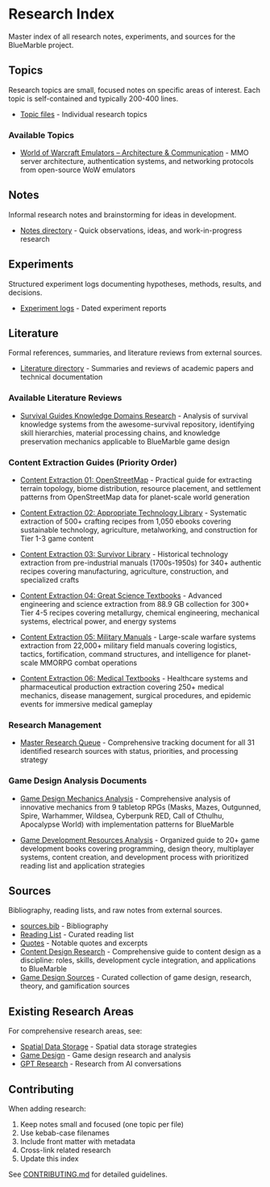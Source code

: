 # Research Index

Master index of all research notes, experiments, and sources for the BlueMarble project.

## Topics

Research topics are small, focused notes on specific areas of interest. Each topic is self-contained
and typically 200-400 lines.

- [Topic files](topics/) - Individual research topics

### Available Topics

- [World of Warcraft Emulators – Architecture & Communication](topics/wow-emulator-architecture-networking.md) -
  MMO server architecture, authentication systems, and networking protocols from open-source WoW emulators

## Notes

Informal research notes and brainstorming for ideas in development.

- [Notes directory](notes/) - Quick observations, ideas, and work-in-progress research

## Experiments

Structured experiment logs documenting hypotheses, methods, results, and decisions.

- [Experiment logs](experiments/) - Dated experiment reports

## Literature

Formal references, summaries, and literature reviews from external sources.

- [Literature directory](literature/) - Summaries and reviews of academic papers and technical documentation

### Available Literature Reviews

- [Survival Guides Knowledge Domains Research](literature/survival-guides-knowledge-domains-research.md) - 
  Analysis of survival knowledge systems from the awesome-survival repository, identifying skill hierarchies, 
  material processing chains, and knowledge preservation mechanics applicable to BlueMarble game design

### Content Extraction Guides (Priority Order)

- [Content Extraction 01: OpenStreetMap](literature/survival-content-extraction-01-openstreetmap.md) - 
  Practical guide for extracting terrain topology, biome distribution, resource placement, and settlement patterns 
  from OpenStreetMap data for planet-scale world generation
  
- [Content Extraction 02: Appropriate Technology Library](literature/survival-content-extraction-02-appropriate-technology.md) - 
  Systematic extraction of 500+ crafting recipes from 1,050 ebooks covering sustainable technology, agriculture, 
  metalworking, and construction for Tier 1-3 game content
  
- [Content Extraction 03: Survivor Library](literature/survival-content-extraction-03-survivor-library.md) - 
  Historical technology extraction from pre-industrial manuals (1700s-1950s) for 340+ authentic recipes covering 
  manufacturing, agriculture, construction, and specialized crafts

- [Content Extraction 04: Great Science Textbooks](literature/survival-content-extraction-04-great-science-textbooks.md) - 
  Advanced engineering and science extraction from 88.9 GB collection for 300+ Tier 4-5 recipes covering metallurgy, 
  chemical engineering, mechanical systems, electrical power, and energy systems

- [Content Extraction 05: Military Manuals](literature/survival-content-extraction-05-military-manuals.md) - 
  Large-scale warfare systems extraction from 22,000+ military field manuals covering logistics, tactics, fortification, 
  command structures, and intelligence for planet-scale MMORPG combat operations

- [Content Extraction 06: Medical Textbooks](literature/survival-content-extraction-06-medical-textbooks.md) - 
  Healthcare systems and pharmaceutical production extraction covering 250+ medical mechanics, disease management, 
  surgical procedures, and epidemic events for immersive medical gameplay

### Research Management

- [Master Research Queue](literature/master-research-queue.md) - 
  Comprehensive tracking document for all 31 identified research sources with status, priorities, and processing strategy

### Game Design Analysis Documents

- [Game Design Mechanics Analysis](literature/game-design-mechanics-analysis.md) - 
  Comprehensive analysis of innovative mechanics from 9 tabletop RPGs (Masks, Mazes, Outgunned, Spire, Warhammer, 
  Wildsea, Cyberpunk RED, Call of Cthulhu, Apocalypse World) with implementation patterns for BlueMarble
  
- [Game Development Resources Analysis](literature/game-development-resources-analysis.md) - 
  Organized guide to 20+ game development books covering programming, design theory, multiplayer systems, 
  content creation, and development process with prioritized reading list and application strategies

## Sources

Bibliography, reading lists, and raw notes from external sources.

- [sources.bib](sources/sources.bib) - Bibliography
- [Reading List](sources/reading-list.md) - Curated reading list
- [Quotes](sources/quotes.md) - Notable quotes and excerpts
- [Content Design Research](game-design/step-1-foundation/content-design-research.md) - Comprehensive guide to content 
  design as a discipline: roles, skills, development cycle integration, and applications to BlueMarble
- [Game Design Sources](game-design/step-1-foundation/game-sources.md) - Curated collection of game design, research, theory,
  and gamification sources

## Existing Research Areas

For comprehensive research areas, see:

- [Spatial Data Storage](spatial-data-storage/) - Spatial data storage strategies
- [Game Design](game-design/) - Game design research and analysis
- [GPT Research](gpt-research/) - Research from AI conversations

## Contributing

When adding research:

1. Keep notes small and focused (one topic per file)
2. Use kebab-case filenames
3. Include front matter with metadata
4. Cross-link related research
5. Update this index

See [CONTRIBUTING.md](../CONTRIBUTING.md) for detailed guidelines.
